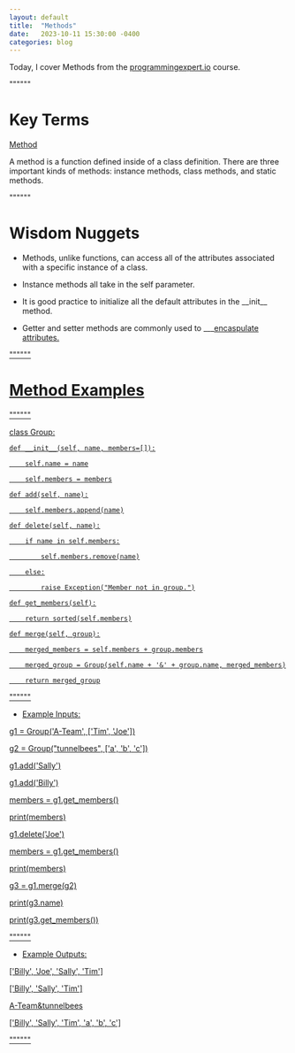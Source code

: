 ```yaml
---
layout: default
title:  "Methods"
date:   2023-10-11 15:30:00 -0400
categories: blog
---
```


Today, I cover Methods from the [programmingexpert.io][course-site] course.

""""""

# Key Terms

<ins>Method<ins>

A method is a function defined inside of a class definition. There are three important kinds of methods: instance methods, class methods, and static methods.

""""""

# Wisdom Nuggets

- Methods, unlike functions, can access all of the attributes associated with a specific instance of a class.

- Instance methods all take in the self parameter.

- It is good practice to initialize all the default attributes in the \_\_init\_\_ method.

- Getter and setter methods are commonly used to ___<u>encaspulate attributes. 

""""""

# Method Examples

""""""

class Group:

    def __init__(self, name, members=[]):

        self.name = name

        self.members = members

    def add(self, name):

        self.members.append(name)

    def delete(self, name):

        if name in self.members:

            self.members.remove(name)

        else:

            raise Exception("Member not in group.")

    def get_members(self):

        return sorted(self.members)

    def merge(self, group):

        merged_members = self.members + group.members

        merged_group = Group(self.name + '&' + group.name, merged_members)

        return merged_group

""""""

- Example Inputs:

g1 = Group('A-Team', ['Tim', 'Joe'])

g2 = Group("tunnelbees", ['a', 'b', 'c'])

g1.add('Sally')

g1.add('Billy')

members = g1.get_members()

print(members)

g1.delete('Joe')

members = g1.get_members()

print(members)

g3 = g1.merge(g2)

print(g3.name)

print(g3.get_members())

""""""

- Example Outputs:

['Billy', 'Joe', 'Sally', 'Tim']

['Billy', 'Sally', 'Tim']

A-Team&tunnelbees

['Billy', 'Sally', 'Tim', 'a', 'b', 'c']

""""""

[course-site]: https://www.programmingexpert.io/index